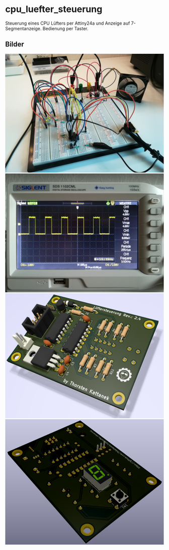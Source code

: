 # cpu_luefter_steuerung
Steuerung eines CPU Lüfters per Attiny24a und Anzeige auf 7-Segmentanzeige. Bedienung per Taster.

## Bilder
![Aufbau](pics/steckbrettaufbau.jpg)
![PWM Signal](pics/pwm_signal.jpg)
![PCB1](pics/raytrace_1.png)
![PCB2](pics/raytrace_2.png)
